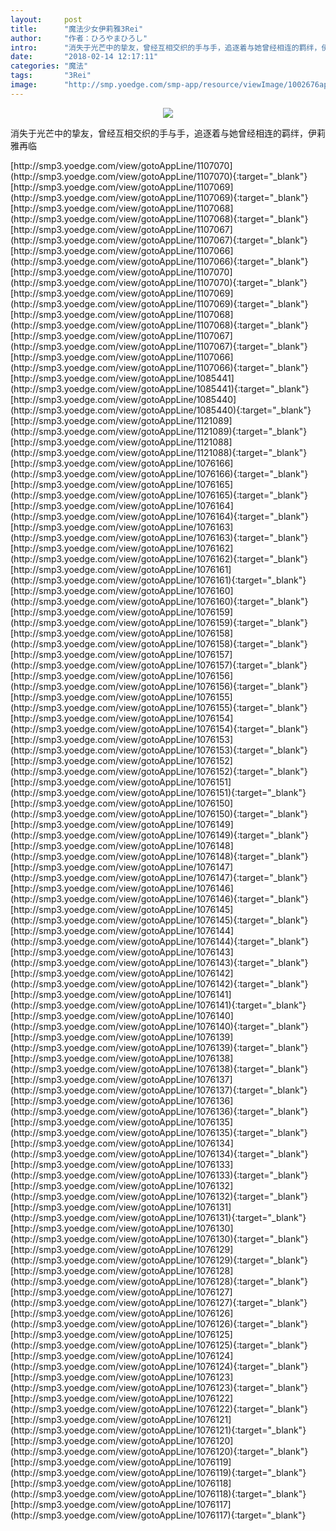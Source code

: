 ```yaml
---
layout:     post
title:      "魔法少女伊莉雅3Rei"
author:     "作者：ひろやまひろし"
intro:      "消失于光芒中的挚友，曾经互相交织的手与手，追逐着与她曾经相连的羁绊，伊莉雅再临"
date:       "2018-02-14 12:17:11"
categories: "魔法"
tags:       "3Rei"
image:      "http://smp.yoedge.com/smp-app/resource/viewImage/1002676appline.png"
---
```

<div style="text-align: center">
<p><img src="http://smp.yoedge.com/smp-app/resource/viewImage/1002676appline.png"/></p>
</div>
<p class="post-meta">
<span>消失于光芒中的挚友，曾经互相交织的手与手，追逐着与她曾经相连的羁绊，伊莉雅再临</span>
</p>
[http://smp3.yoedge.com/view/gotoAppLine/1107070](http://smp3.yoedge.com/view/gotoAppLine/1107070){:target="_blank"}
[http://smp3.yoedge.com/view/gotoAppLine/1107069](http://smp3.yoedge.com/view/gotoAppLine/1107069){:target="_blank"}
[http://smp3.yoedge.com/view/gotoAppLine/1107068](http://smp3.yoedge.com/view/gotoAppLine/1107068){:target="_blank"}
[http://smp3.yoedge.com/view/gotoAppLine/1107067](http://smp3.yoedge.com/view/gotoAppLine/1107067){:target="_blank"}
[http://smp3.yoedge.com/view/gotoAppLine/1107066](http://smp3.yoedge.com/view/gotoAppLine/1107066){:target="_blank"}
[http://smp3.yoedge.com/view/gotoAppLine/1107070](http://smp3.yoedge.com/view/gotoAppLine/1107070){:target="_blank"}
[http://smp3.yoedge.com/view/gotoAppLine/1107069](http://smp3.yoedge.com/view/gotoAppLine/1107069){:target="_blank"}
[http://smp3.yoedge.com/view/gotoAppLine/1107068](http://smp3.yoedge.com/view/gotoAppLine/1107068){:target="_blank"}
[http://smp3.yoedge.com/view/gotoAppLine/1107067](http://smp3.yoedge.com/view/gotoAppLine/1107067){:target="_blank"}
[http://smp3.yoedge.com/view/gotoAppLine/1107066](http://smp3.yoedge.com/view/gotoAppLine/1107066){:target="_blank"}
[http://smp3.yoedge.com/view/gotoAppLine/1085441](http://smp3.yoedge.com/view/gotoAppLine/1085441){:target="_blank"}
[http://smp3.yoedge.com/view/gotoAppLine/1085440](http://smp3.yoedge.com/view/gotoAppLine/1085440){:target="_blank"}
[http://smp3.yoedge.com/view/gotoAppLine/1121089](http://smp3.yoedge.com/view/gotoAppLine/1121089){:target="_blank"}
[http://smp3.yoedge.com/view/gotoAppLine/1121088](http://smp3.yoedge.com/view/gotoAppLine/1121088){:target="_blank"}
[http://smp3.yoedge.com/view/gotoAppLine/1076166](http://smp3.yoedge.com/view/gotoAppLine/1076166){:target="_blank"}
[http://smp3.yoedge.com/view/gotoAppLine/1076165](http://smp3.yoedge.com/view/gotoAppLine/1076165){:target="_blank"}
[http://smp3.yoedge.com/view/gotoAppLine/1076164](http://smp3.yoedge.com/view/gotoAppLine/1076164){:target="_blank"}
[http://smp3.yoedge.com/view/gotoAppLine/1076163](http://smp3.yoedge.com/view/gotoAppLine/1076163){:target="_blank"}
[http://smp3.yoedge.com/view/gotoAppLine/1076162](http://smp3.yoedge.com/view/gotoAppLine/1076162){:target="_blank"}
[http://smp3.yoedge.com/view/gotoAppLine/1076161](http://smp3.yoedge.com/view/gotoAppLine/1076161){:target="_blank"}
[http://smp3.yoedge.com/view/gotoAppLine/1076160](http://smp3.yoedge.com/view/gotoAppLine/1076160){:target="_blank"}
[http://smp3.yoedge.com/view/gotoAppLine/1076159](http://smp3.yoedge.com/view/gotoAppLine/1076159){:target="_blank"}
[http://smp3.yoedge.com/view/gotoAppLine/1076158](http://smp3.yoedge.com/view/gotoAppLine/1076158){:target="_blank"}
[http://smp3.yoedge.com/view/gotoAppLine/1076157](http://smp3.yoedge.com/view/gotoAppLine/1076157){:target="_blank"}
[http://smp3.yoedge.com/view/gotoAppLine/1076156](http://smp3.yoedge.com/view/gotoAppLine/1076156){:target="_blank"}
[http://smp3.yoedge.com/view/gotoAppLine/1076155](http://smp3.yoedge.com/view/gotoAppLine/1076155){:target="_blank"}
[http://smp3.yoedge.com/view/gotoAppLine/1076154](http://smp3.yoedge.com/view/gotoAppLine/1076154){:target="_blank"}
[http://smp3.yoedge.com/view/gotoAppLine/1076153](http://smp3.yoedge.com/view/gotoAppLine/1076153){:target="_blank"}
[http://smp3.yoedge.com/view/gotoAppLine/1076152](http://smp3.yoedge.com/view/gotoAppLine/1076152){:target="_blank"}
[http://smp3.yoedge.com/view/gotoAppLine/1076151](http://smp3.yoedge.com/view/gotoAppLine/1076151){:target="_blank"}
[http://smp3.yoedge.com/view/gotoAppLine/1076150](http://smp3.yoedge.com/view/gotoAppLine/1076150){:target="_blank"}
[http://smp3.yoedge.com/view/gotoAppLine/1076149](http://smp3.yoedge.com/view/gotoAppLine/1076149){:target="_blank"}
[http://smp3.yoedge.com/view/gotoAppLine/1076148](http://smp3.yoedge.com/view/gotoAppLine/1076148){:target="_blank"}
[http://smp3.yoedge.com/view/gotoAppLine/1076147](http://smp3.yoedge.com/view/gotoAppLine/1076147){:target="_blank"}
[http://smp3.yoedge.com/view/gotoAppLine/1076146](http://smp3.yoedge.com/view/gotoAppLine/1076146){:target="_blank"}
[http://smp3.yoedge.com/view/gotoAppLine/1076145](http://smp3.yoedge.com/view/gotoAppLine/1076145){:target="_blank"}
[http://smp3.yoedge.com/view/gotoAppLine/1076144](http://smp3.yoedge.com/view/gotoAppLine/1076144){:target="_blank"}
[http://smp3.yoedge.com/view/gotoAppLine/1076143](http://smp3.yoedge.com/view/gotoAppLine/1076143){:target="_blank"}
[http://smp3.yoedge.com/view/gotoAppLine/1076142](http://smp3.yoedge.com/view/gotoAppLine/1076142){:target="_blank"}
[http://smp3.yoedge.com/view/gotoAppLine/1076141](http://smp3.yoedge.com/view/gotoAppLine/1076141){:target="_blank"}
[http://smp3.yoedge.com/view/gotoAppLine/1076140](http://smp3.yoedge.com/view/gotoAppLine/1076140){:target="_blank"}
[http://smp3.yoedge.com/view/gotoAppLine/1076139](http://smp3.yoedge.com/view/gotoAppLine/1076139){:target="_blank"}
[http://smp3.yoedge.com/view/gotoAppLine/1076138](http://smp3.yoedge.com/view/gotoAppLine/1076138){:target="_blank"}
[http://smp3.yoedge.com/view/gotoAppLine/1076137](http://smp3.yoedge.com/view/gotoAppLine/1076137){:target="_blank"}
[http://smp3.yoedge.com/view/gotoAppLine/1076136](http://smp3.yoedge.com/view/gotoAppLine/1076136){:target="_blank"}
[http://smp3.yoedge.com/view/gotoAppLine/1076135](http://smp3.yoedge.com/view/gotoAppLine/1076135){:target="_blank"}
[http://smp3.yoedge.com/view/gotoAppLine/1076134](http://smp3.yoedge.com/view/gotoAppLine/1076134){:target="_blank"}
[http://smp3.yoedge.com/view/gotoAppLine/1076133](http://smp3.yoedge.com/view/gotoAppLine/1076133){:target="_blank"}
[http://smp3.yoedge.com/view/gotoAppLine/1076132](http://smp3.yoedge.com/view/gotoAppLine/1076132){:target="_blank"}
[http://smp3.yoedge.com/view/gotoAppLine/1076131](http://smp3.yoedge.com/view/gotoAppLine/1076131){:target="_blank"}
[http://smp3.yoedge.com/view/gotoAppLine/1076130](http://smp3.yoedge.com/view/gotoAppLine/1076130){:target="_blank"}
[http://smp3.yoedge.com/view/gotoAppLine/1076129](http://smp3.yoedge.com/view/gotoAppLine/1076129){:target="_blank"}
[http://smp3.yoedge.com/view/gotoAppLine/1076128](http://smp3.yoedge.com/view/gotoAppLine/1076128){:target="_blank"}
[http://smp3.yoedge.com/view/gotoAppLine/1076127](http://smp3.yoedge.com/view/gotoAppLine/1076127){:target="_blank"}
[http://smp3.yoedge.com/view/gotoAppLine/1076126](http://smp3.yoedge.com/view/gotoAppLine/1076126){:target="_blank"}
[http://smp3.yoedge.com/view/gotoAppLine/1076125](http://smp3.yoedge.com/view/gotoAppLine/1076125){:target="_blank"}
[http://smp3.yoedge.com/view/gotoAppLine/1076124](http://smp3.yoedge.com/view/gotoAppLine/1076124){:target="_blank"}
[http://smp3.yoedge.com/view/gotoAppLine/1076123](http://smp3.yoedge.com/view/gotoAppLine/1076123){:target="_blank"}
[http://smp3.yoedge.com/view/gotoAppLine/1076122](http://smp3.yoedge.com/view/gotoAppLine/1076122){:target="_blank"}
[http://smp3.yoedge.com/view/gotoAppLine/1076121](http://smp3.yoedge.com/view/gotoAppLine/1076121){:target="_blank"}
[http://smp3.yoedge.com/view/gotoAppLine/1076120](http://smp3.yoedge.com/view/gotoAppLine/1076120){:target="_blank"}
[http://smp3.yoedge.com/view/gotoAppLine/1076119](http://smp3.yoedge.com/view/gotoAppLine/1076119){:target="_blank"}
[http://smp3.yoedge.com/view/gotoAppLine/1076118](http://smp3.yoedge.com/view/gotoAppLine/1076118){:target="_blank"}
[http://smp3.yoedge.com/view/gotoAppLine/1076117](http://smp3.yoedge.com/view/gotoAppLine/1076117){:target="_blank"}



